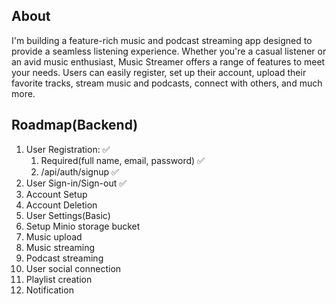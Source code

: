 ## About

I'm building a feature-rich music and podcast streaming app designed to provide a seamless listening experience. Whether you're a casual listener or an avid music enthusiast, Music Streamer offers a range of features to meet your needs. Users can easily register, set up their account, upload their favorite tracks, stream music and podcasts, connect with others, and much more.


## Roadmap(Backend)

1. User Registration: ✅
   1. Required(full name, email, password) ✅
   2. /api/auth/signup ✅
2. User Sign-in/Sign-out ✅
3. Account Setup
4. Account Deletion
5. User Settings(Basic)
6. Setup Minio storage bucket
7. Music upload
8. Music streaming
9. Podcast streaming
10. User social connection
11. Playlist creation
12. Notification
